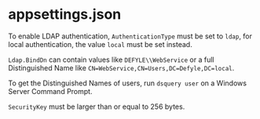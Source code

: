 # appsettings.json
To enable LDAP authentication, `AuthenticationType` must be set to `ldap`, for local authentication, the value `local` must be set instead.

`Ldap.BindDn` can contain values like `DEFYLE\\WebService` or a full Distinguished Name like `CN=WebService,CN=Users,DC=Defyle,DC=local`.

To get the Distinguished Names of users, run `dsquery user` on a Windows Server Command Prompt.

`SecurityKey` must be larger than or equal to 256 bytes.
